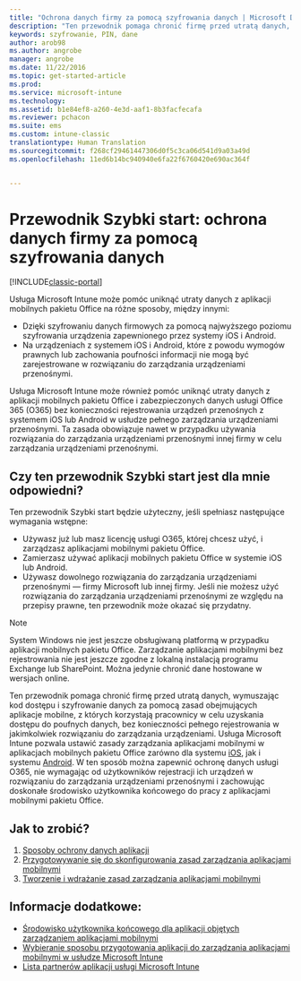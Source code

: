 ```yaml
---
title: "Ochrona danych firmy za pomocą szyfrowania danych | Microsoft Docs"
description: "Ten przewodnik pomaga chronić firmę przed utratą danych, wymuszając użycie kodu dostępu i szyfrowania danych za pomocą zasad w aplikacjach mobilnych."
keywords: szyfrowanie, PIN, dane
author: arob98
ms.author: angrobe
manager: angrobe
ms.date: 11/22/2016
ms.topic: get-started-article
ms.prod: 
ms.service: microsoft-intune
ms.technology: 
ms.assetid: b1e84ef8-a260-4e3d-aaf1-8b3facfecafa
ms.reviewer: pchacon
ms.suite: ems
ms.custom: intune-classic
translationtype: Human Translation
ms.sourcegitcommit: f268cf29461447306d0f5c3ca06d541d9a03a49d
ms.openlocfilehash: 11ed6b14bc940940e6fa22f6760420e690ac364f


---
```


# <a name="quick-start-guide-protect-company-data-with-data-encryption"></a>Przewodnik Szybki start: ochrona danych firmy za pomocą szyfrowania danych

[!INCLUDE[classic-portal](../includes/classic-portal.md)]

Usługa Microsoft Intune może pomóc uniknąć utraty danych z aplikacji mobilnych pakietu Office na różne sposoby, między innymi:
- Dzięki szyfrowaniu danych firmowych za pomocą najwyższego poziomu szyfrowania urządzenia zapewnionego przez systemy iOS i Android.
- Na urządzeniach z systemem iOS i Android, które z powodu wymogów prawnych lub zachowania poufności informacji nie mogą być zarejestrowane w rozwiązaniu do zarządzania urządzeniami przenośnymi.

Usługa Microsoft Intune może również pomóc uniknąć utraty danych z aplikacji mobilnych pakietu Office i zabezpieczonych danych usługi Office 365 (O365) bez konieczności rejestrowania urządzeń przenośnych z systemem iOS lub Android w usłudze pełnego zarządzania urządzeniami przenośnymi. Ta zasada obowiązuje nawet w przypadku używania rozwiązania do zarządzania urządzeniami przenośnymi innej firmy w celu zarządzania urządzeniami przenośnymi.

## <a name="is-this-quick-start-guide-right-for-me"></a>Czy ten przewodnik Szybki start jest dla mnie odpowiedni?
Ten przewodnik Szybki start będzie użyteczny, jeśli spełniasz następujące wymagania wstępne:
- Używasz już lub masz licencję usługi O365, której chcesz użyć, i zarządzasz aplikacjami mobilnymi pakietu Office.
- Zamierzasz używać aplikacji mobilnych pakietu Office w systemie iOS lub Android.
- Używasz dowolnego rozwiązania do zarządzania urządzeniami przenośnymi — firmy Microsoft lub innej firmy. Jeśli nie możesz użyć rozwiązania do zarządzania urządzeniami przenośnymi ze względu na przepisy prawne, ten przewodnik może okazać się przydatny.

> [!NOTE]
> System Windows nie jest jeszcze obsługiwaną platformą w przypadku aplikacji mobilnych pakietu Office. Zarządzanie aplikacjami mobilnymi bez rejestrowania nie jest jeszcze zgodne z lokalną instalacją programu Exchange lub SharePoint. Można jedynie chronić dane hostowane w wersjach online.

Ten przewodnik pomaga chronić firmę przed utratą danych, wymuszając kod dostępu i szyfrowanie danych za pomocą zasad obejmujących aplikacje mobilne, z których korzystają pracownicy w celu uzyskania dostępu do poufnych danych, bez konieczności pełnego rejestrowania w jakimkolwiek rozwiązaniu do zarządzania urządzeniami. Usługa Microsoft Intune pozwala ustawić zasady zarządzania aplikacjami mobilnymi w aplikacjach mobilnych pakietu Office zarówno dla systemu [iOS](https://products.office.com/en-us/mobile/office-mobile-apps-for-ios), jak i systemu [Android](https://products.office.com/en-us/mobile/office-mobile-apps-for-android). W ten sposób można zapewnić ochronę danych usługi O365, nie wymagając od użytkowników rejestracji ich urządzeń w rozwiązaniu do zarządzania urządzeniami przenośnymi i zachowując doskonałe środowisko użytkownika końcowego do pracy z aplikacjami mobilnymi pakietu Office.

## <a name="how-do-i-do-it"></a>Jak to zrobić?
1.    [Sposoby ochrony danych aplikacji](/intune/deploy-use/protect-app-data-using-mobile-app-management-policies-with-microsoft-intune)
2.    [Przygotowywanie się do skonfigurowania zasad zarządzania aplikacjami mobilnymi](/intune/deploy-use/get-ready-to-configure-mobile-app-management-policies-with-microsoft-intune)
3.    [Tworzenie i wdrażanie zasad zarządzania aplikacjami mobilnymi](/intune/deploy-use/create-and-deploy-mobile-app-management-policies-with-microsoft-intune)

## <a name="additional-information"></a>Informacje dodatkowe:
- [Środowisko użytkownika końcowego dla aplikacji objętych zarządzaniem aplikacjami mobilnymi](/intune/deploy-use/end-user-experience-for-mam-enabled-apps-with-microsoft-intune)
- [Wybieranie sposobu przygotowania aplikacji do zarządzania aplikacjami mobilnymi w usłudze Microsoft Intune](/intune/deploy-use/decide-how-to-prepare-apps-for-mobile-application-management-with-microsoft-intune)
- [Lista partnerów aplikacji usługi Microsoft Intune](https://www.microsoft.com/en-us/cloud-platform/microsoft-intune-partners)



<!--HONumber=Dec16_HO3-->



